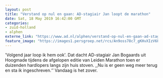 ```yaml
---
layout: post
title: "Verstand op nul en gaan: AD-stagiair Jan loopt de marathon"
date: Sat, 18 May 2019 16:42:00 GMT
categories: 
- zuid-holland 
- alphen 
externe_link: "https://www.ad.nl/alphen/verstand-op-nul-en-gaan-ad-stagiair-jan-loopt-de-marathon~a1c6c725/"
feature_image: "https://images1.persgroep.net/rcs/An9oss78c7_gKHvXIzV6FXboJlg/diocontent/148459629/_fitwidth/400/?appId=21791a8992982cd8da851550a453bd7f&quality=0.7"
---
```


'Volgend jaar loop ik hem ook'. Dat dacht AD-stagiair Jan Bogaards uit Hoogmade tijdens de afgelopen editie van Leiden Marathon toen er duizenden hardlopers langs zijn huis stoven. ,,Nu is er geen weg meer terug en sta ik ingeschreven.‘’ Vandaag is het zover.
